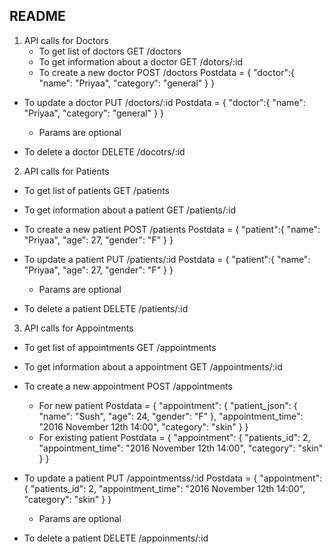 README 
--------------------------------------------------------------------------------

1) API calls for Doctors
	- To get list of doctors 
		GET /doctors
	- To get information about a doctor 
		GET /dotors/:id
	- To create a new doctor 
		POST /doctors 
		Postdata = {
					       "doctor":{
    	                       "name": "Priyaa",
    	                       "category": "general"
	              }
              }
  - To update a doctor 
    PUT /doctors/:id 
    Postdata = {
                 "doctor":{
                             "name": "Priyaa",
                             "category": "general"
                }
              }
    * Params are optional

  - To delete a doctor
    DELETE /docotrs/:id

2) API calls for Patients
  - To get list of patients 
    GET /patients
  - To get information about a patient 
    GET /patients/:id
  - To create a new patient 
    POST /patients 
    Postdata = {
                 "patient":{
                             "name": "Priyaa",
                             "age": 27,
                             "gender": "F"
                }
              }
  - To update a patient
    PUT /patients/:id 
    Postdata = {
                 "patient":{
                             "name": "Priyaa",
                             "age": 27,
                             "gender": "F"
                }
              }
    * Params are optional

  - To delete a patient
    DELETE /patients/:id

3) API calls for Appointments
  - To get list of appointments 
    GET /appointments
  - To get information about a appointment 
    GET /appointments/:id
  - To create a new appointment 
    POST /appointments
    - For new patient 
    Postdata = {
                 "appointment":
                 {
                    "patient_json":
                    {
                      "name": "Sush",
                      "age": 24,
                      "gender": "F"
                    },
                  "appointment_time": "2016 November 12th 14:00",
                  "category": "skin"
                }
              }
    - For existing patient
    Postdata = {
                  "appointment":
                  { 
                    "patients_id": 2,
                    "appointment_time": "2016 November 12th 14:00",
                    "category": "skin"
                  }
                }
  - To update a patient
    PUT /appointmentss/:id 
    Postdata = {
                  "appointment":
                  { 
                    "patients_id": 2,
                    "appointment_time": "2016 November 12th 14:00",
                    "category": "skin"
                  }
                }
    * Params are optional

  - To delete a patient
    DELETE /appoinments/:id